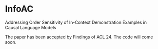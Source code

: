 # InfoAC
Addressing Order Sensitivity of In-Context Demonstration Examples in Causal Language Models

The paper has been accepted by Findings of ACL 24. The code will come soon.
